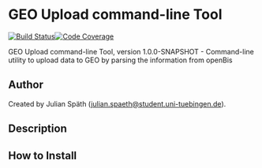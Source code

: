 # GEO Upload command-line Tool

[![Build Status](https://travis-ci.com/qbicsoftware/geo-uploader-cli.svg?branch=development)](https://travis-ci.com/qbicsoftware/geo-uploader-cli)[![Code Coverage]( https://codecov.io/gh/qbicsoftware/geo-uploader-cli/branch/development/graph/badge.svg)](https://codecov.io/gh/qbicsoftware/geo-uploader-cli)

GEO Upload command-line Tool, version 1.0.0-SNAPSHOT - Command-line utility to upload data to GEO by parsing the information from openBis

## Author
Created by Julian Späth (julian.spaeth@student.uni-tuebingen.de).

## Description

## How to Install
